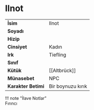 # Ilnot   
|  |  |  
|---|---|  
| **İsim** | Ilnot |  
| **Soyadı** |  |  
| **Hizip** |  |  
| **Cinsiyet** | Kadın |  
| **Irk** | Tiefling |  
| **Sınıf** |  |  
| **Kütük** | [[Altbrück]] |  
| **Münasebet** | NPC |  
| **Karakter Betimi** | Bir boynuzu kırık |  
  
  
!!! note "İlave Notlar"  
	Fırıncı  

